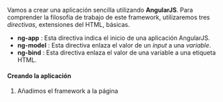 Vamos a crear una aplicación sencilla utilizando **AngularJS**. Para comprender la filosofía de trabajo de este framework, utilizaremos tres *directivas*, extensiones del HTML, básicas.

- **ng-app** : Esta directiva indica el inicio de una aplicación AngularJS.
- **ng-model** : Esta directiva enlaza el valor de un *input* a una *variable*.
- **ng-bind** : Esta directiva enlaza el valor de una variable a una etiqueta HTML.

#### Creando la aplicación ####
1. Añadimos el framework a la página
